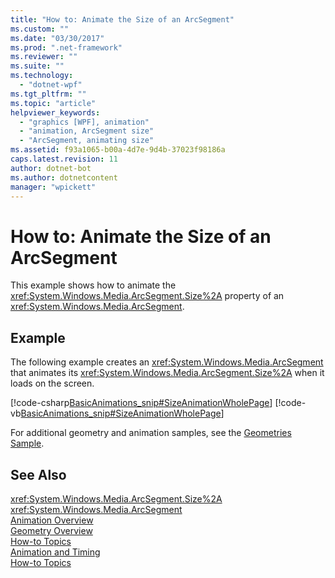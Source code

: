 ```yaml
---
title: "How to: Animate the Size of an ArcSegment"
ms.custom: ""
ms.date: "03/30/2017"
ms.prod: ".net-framework"
ms.reviewer: ""
ms.suite: ""
ms.technology: 
  - "dotnet-wpf"
ms.tgt_pltfrm: ""
ms.topic: "article"
helpviewer_keywords: 
  - "graphics [WPF], animation"
  - "animation, ArcSegment size"
  - "ArcSegment, animating size"
ms.assetid: f93a1065-b00a-4d7e-9d4b-37023f98186a
caps.latest.revision: 11
author: dotnet-bot
ms.author: dotnetcontent
manager: "wpickett"
---
```

# How to: Animate the Size of an ArcSegment
This example shows how to animate the              <xref:System.Windows.Media.ArcSegment.Size%2A> property of an              <xref:System.Windows.Media.ArcSegment>.  
  
## Example  
 The following example creates an                      <xref:System.Windows.Media.ArcSegment> that animates its                      <xref:System.Windows.Media.ArcSegment.Size%2A> when it loads on the screen.  
  
 [!code-csharp[BasicAnimations_snip#SizeAnimationWholePage](../../../../samples/snippets/csharp/VS_Snippets_Wpf/BasicAnimations_snip/CSharp/SizeAnimationExample.cs#sizeanimationwholepage)]
 [!code-vb[BasicAnimations_snip#SizeAnimationWholePage](../../../../samples/snippets/visualbasic/VS_Snippets_Wpf/BasicAnimations_snip/VisualBasic/SizeAnimationExample.vb#sizeanimationwholepage)]  
  
 For additional geometry and animation samples, see the                      [Geometries Sample](http://go.microsoft.com/fwlink/?LinkID=159989).  
  
## See Also  
 <xref:System.Windows.Media.ArcSegment.Size%2A>   
 <xref:System.Windows.Media.ArcSegment>   
 [Animation Overview](../../../../docs/framework/wpf/graphics-multimedia/animation-overview.md)   
 [Geometry Overview](../../../../docs/framework/wpf/graphics-multimedia/geometry-overview.md)   
 [How-to Topics](../../../../docs/framework/wpf/graphics-multimedia/geometries-how-to-topics.md)   
 [Animation and Timing](http://msdn.microsoft.com/en-us/7d83765b-d5ae-41b1-b423-80206e1124aa)   
 [How-to Topics](../../../../docs/framework/wpf/graphics-multimedia/animation-and-timing-how-to-topics.md)
